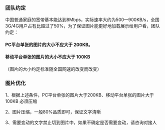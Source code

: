 ### 团队约定

中国普通家庭的宽带基本能达到8Mbps，实际速率大约为500—900KB/s，全国3G/4G用户占有比超过了50%，为了保证图片能更好地加载展示给用户看，团队约定：

#### PC平台单张的图片的大小不应大于 200KB。

#### 移动平台单张的图片的大小不应大于 100KB

（图片的大小约定标准随全国网速的改变而改变）

### 图片优化


1、根据上述条件，PC平台单张的图片大于200KB、移动平台单张的图片大于100KB 必须压缩

2、图片压缩，一般80%品质即可，保证文字清晰

3、需要变动的文字禁止切到图片中，如果不确定是否需要变动，请咨询对接人

